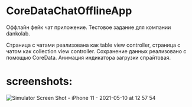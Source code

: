 # CoreDataChatOfflineApp

Оффлайн фейк чат приложение. Тестовое задание для компании dankolab.

Страница с чатами реализована как table view controller, страница с чатом как collection view controller. 
Сохранение данных реализовано с помощью CoreData. Анимация индикатора загрузки спрайтовая.

# screenshots:
![Simulator Screen Shot - iPhone 11 - 2021-05-10 at 12 57 54](https://user-images.githubusercontent.com/60662201/117642319-cfd1b980-b18f-11eb-8970-e81bdf4ab92f.png)
